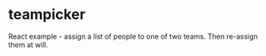 # teampicker
React example - assign a list of people to one of two teams. Then re-assign them at will.
